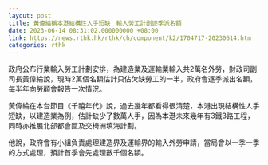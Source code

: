 ```yaml
---
layout: post
title: 黃偉綸稱本港結構性人手短缺　輸入勞工計劃逐季派名額
date: 2023-06-14 08:31:02.000000000 +08:00
link: https://news.rthk.hk/rthk/ch/component/k2/1704717-20230614.htm
categories: rthk
---
```


政府公布行業輸入勞工計劃安排，為建造業及運輸業輸入共2萬名外勞，財政司副司長黃偉綸說，現時2萬個名額估計只佔欠缺勞工的一半，政府會逐季派出名額， 每半年向勞顧會報告一次情況。

黃偉綸在本台節目《千禧年代》說，過去幾年都看得很清楚，本港出現結構性人手短缺，以建造業為例，估計缺少了數萬人手，因為本港未來幾年有3鐵3路工程，同時亦推展北部都會區及交椅洲填海計劃。

他說，政府會有小組負責處理建造界及運輸界的輸入外勞申請，當局會以一季一季的方式處理，預計首季會先處理數千個名額。
